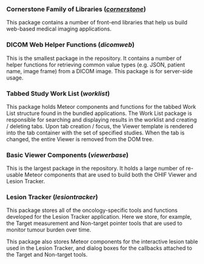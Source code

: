 ### Cornerstone Family of Libraries ([*cornerstone*](/Meteor_Packages/Cornerstone.html))
This package contains a number of front-end libraries that help us build web-based medical imaging applications.

### DICOM Web Helper Functions (*dicomweb*)
This is the smallest package in the repository. It contains a number of helper functions for retrieving common value types (e.g. JSON, patient name, image frame) from a DICOM image. This package is for server-side usage.

### Tabbed Study Work List (*worklist*)
This package holds Meteor components and functions for the tabbed Work List structure found in the bundled applications. The Work List package is responsible for searching and displaying results in the worklist and creating / deleting tabs. Upon tab creation / focus, the Viewer template is rendered into the tab container with the set of specified studies. When the tab is changed, the entire Viewer is removed from the DOM tree.

### Basic Viewer Components (*viewerbase*)
This is the largest package in the repository. It holds a large number of re-usable Meteor components that are used to build both the OHIF Viewer and Lesion Tracker.

### Lesion Tracker (*lesiontracker*)
This package stores all of the oncology-specific tools and functions developed for the Lesion Tracker application. Here we store, for example, the Target measurement and Non-target pointer tools that are used to monitor tumour burden over time.

This package also stores Meteor components for the interactive lesion table used in the Lesion Tracker, and dialog boxes for the callbacks attached to the Target and Non-target tools.
